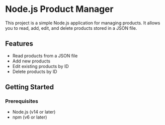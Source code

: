 # Node.js Product Manager

This project is a simple Node.js application for managing products. It allows you to read, add, edit, and delete products stored in a JSON file.

## Features

- Read products from a JSON file
- Add new products
- Edit existing products by ID
- Delete products by ID

## Getting Started

### Prerequisites

- Node.js (v14 or later)
- npm (v6 or later)
